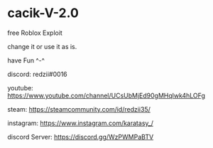 # cacik-V-2.0
free Roblox Exploit

change it or use it as is.

have Fun ^-^

discord: redzii#0016

youtube: https://www.youtube.com/channel/UCsUbMjEd90gMHqlwk4hLOFg

steam: https://steamcommunity.com/id/redzii35/

instagram: https://www.instagram.com/karatasy_/

discord Server: https://discord.gg/WzPWMPaBTV
